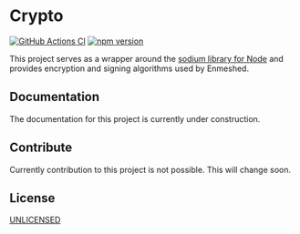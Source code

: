 # Crypto

[![GitHub Actions CI](https://github.com/nmshd/cns-crypto/workflows/Publish/badge.svg)](https://github.com/nmshd/cns-crypto/actions?query=workflow%3APublish)
[![npm version](https://badge.fury.io/js/@nmshd%2fcrypto.svg)](https://www.npmjs.com/package/@nmshd/crypto)

This project serves as a wrapper around the [sodium library for Node](https://www.npmjs.com/package/sodium) and provides encryption and signing algorithms used by Enmeshed.

## Documentation

The documentation for this project is currently under construction.

## Contribute

Currently contribution to this project is not possible. This will change soon.

## License

[UNLICENSED](LICENSE)
